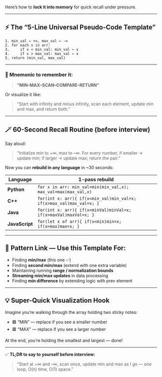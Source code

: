 
Here’s how to **lock it into memory** for quick recall under pressure.

---

## ⚡ The “5-Line Universal Pseudo-Code Template”

```
1. min_val ← +∞, max_val ← -∞
2. for each x in arr:
3.     if x < min_val: min_val ← x
4.     if x > max_val: max_val ← x
5. return (min_val, max_val)
```

---

### 🧠 Mnemonic to remember it:

> **“MIN–MAX–SCAN–COMPARE–RETURN”**

Or visualize it like:

> “Start with infinity and minus infinity,
> scan each element, update min and max,
> and return both.”

---

## 🪄 60-Second Recall Routine (before interview)

Say aloud:

> “Initialize min to +∞, max to –∞.
> For every number, if smaller → update min;
> if larger → update max;
> return the pair.”

Now you can **rebuild in any language** in ~30 seconds:

| Language       | 1-pass rebuild                                                       |
| -------------- | -------------------------------------------------------------------- |
| **Python**     | `for x in arr: min_val=min(min_val,x); max_val=max(max_val,x)`       |
| **C++**        | `for(int x: arr){ if(x<min_val)min_val=x; if(x>max_val)max_val=x; }` |
| **Java**       | `for(int x: arr){ if(x<minVal)minVal=x; if(x>maxVal)maxVal=x; }`     |
| **JavaScript** | `for(let x of arr){ if(x<min)min=x; if(x>max)max=x; }`               |

---

## 🧩 Pattern Link — Use this Template For:

* Finding **min/max** (this one ✅)
* Finding **second min/max** (extend with one extra variable)
* Maintaining running **range / normalization bounds**
* **Streaming min/max updates** in data processing
* Finding **min difference** by extending logic with prev element

---

## 💡 Super-Quick Visualization Hook

Imagine you’re walking through the array holding two sticky notes:

* 🟩 “MIN” — replace if you see a smaller number
* 🟥 “MAX” — replace if you see a larger number

At the end, you’re holding the smallest and largest — done!

---

✅ **TL;DR to say to yourself before interview:**

> “Start at +∞ and –∞, scan once, update min and max as I go — one loop, O(n) time, O(1) space.”
